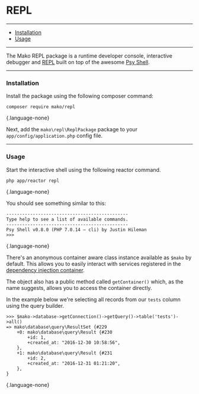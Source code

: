# REPL

--------------------------------------------------------

* [Installation](#installation)
* [Usage](#usage)

--------------------------------------------------------

The Mako REPL package is a runtime developer console, interactive debugger and [REPL](https://en.wikipedia.org/wiki/Read-eval-print_loop) built on top of the awesome [Psy Shell](https://psysh.org).

--------------------------------------------------------

<a id="installation"></a>

### Installation

Install the package using the following composer command:

```
composer require mako/repl
```
{.language-none}

Next, add the `mako\repl\ReplPackage` package to your `app/config/application.php` config file.

--------------------------------------------------------

<a id="usage"></a>

### Usage

Start the interactive shell using the following reactor command.

```
php app/reactor repl
```
{.language-none}

You should see something similar to this:

```
----------------------------------------------
Type help to see a list of available commands.
----------------------------------------------
Psy Shell v0.8.0 (PHP 7.0.14 — cli) by Justin Hileman
>>>
```
{.language-none}

There's an anonymous container aware class instance available as `$mako` by default. This allows you to easily interact with services registered in the [dependency injection container](:base_url:/docs/:version:/getting-started:dependency-injection#services).

The object also has a public method called `getContainer()` which, as the name suggests, allows you to access the container directly.

In the example below we're selecting all records from our `tests` column using the query builder.

```
>>> $mako->database->getConnection()->getQuery()->table('tests')->all()
=> mako\database\query\ResultSet {#229
	+0: mako\database\query\Result {#230
		+id: 1,
		+created_at: "2016-12-30 10:58:56",
	},
	+1: mako\database\query\Result {#231
		+id: 2,
		+created_at: "2016-12-31 01:21:20",
	},
}
```
{.language-none}

